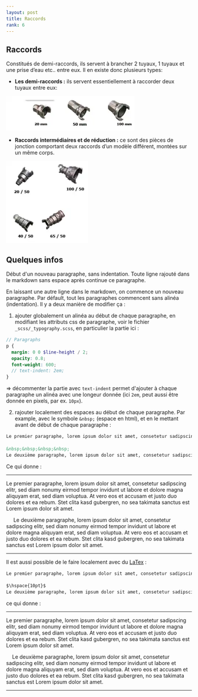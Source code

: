```yaml
---
layout: post
title: Raccords
rank: 6
---
```


## Raccords

Constitués de demi-raccords, ils servent à brancher 2 tuyaux, 1 tuyaux et une prise d’eau etc.. entre eux. Il en existe donc plusieurs types:

-  **Les demi-raccords :** ils servent essentiellement à raccorder deux tuyaux entre eux:

![Alt text](image.png)

-   **Raccords intermédiaires et de réduction :** ce sont des pièces de jonction comportant deux raccords d’un modèle différent, montées sur
un même corps. 

![Alt text](image-1.png)

## Quelques infos

Début d'un nouveau paragraphe, sans indentation.
Toute ligne rajouté dans le markdown sans espace après continue ce paragraphe.

En laissant une autre ligne dans le markdown, on commence un nouveau paragraphe.
Par défault, tout les paragraphes commencent sans alinéa (indentation). Il y a deux manière de modifier ça :

1. ajouter globalement un alinéa au début de chaque paragraphe, en modifiant les attributs css de paragraphe, voir le fichier `_scss/_typography.scss`, en particulier la partie ici :
```scss
// Paragraphs
p {
  margin: 0 0 $line-height / 2;
  opacity: 0.8;
  font-weight: 600;
  // text-indent: 2em;
}
```
$\Rightarrow$ décommenter la partie avec `text-indent` permet d'ajouter à chaque paragraphe un alinéa avec une longeur donnée (ici `2em`, peut aussi être donnée en pixels, par ex. `10px`).

2. rajouter localement des espaces au début de chaque paragraphe. Par example, avec le symbole `&nbsp;` (espace en html), et en le mettant avant de début de chaque paragraphe :

```markdown
Le premier paragraphe, lorem ipsum dolor sit amet, consetetur sadipscing elitr, sed diam nonumy eirmod tempor invidunt ut labore et dolore magna aliquyam erat, sed diam voluptua. At vero eos et accusam et justo duo dolores et ea rebum. Stet clita kasd gubergren, no sea takimata sanctus est Lorem ipsum dolor sit amet.

&nbsp;&nbsp;&nbsp;&nbsp;
Le deuxième paragraphe, lorem ipsum dolor sit amet, consetetur sadipscing elitr, sed diam nonumy eirmod tempor invidunt ut labore et dolore magna aliquyam erat, sed diam voluptua. At vero eos et accusam et justo duo dolores et ea rebum. Stet clita kasd gubergren, no sea takimata sanctus est Lorem ipsum dolor sit amet.
```
Ce qui donne :

---
Le premier paragraphe, lorem ipsum dolor sit amet, consetetur sadipscing elitr, sed diam nonumy eirmod tempor invidunt ut labore et dolore magna aliquyam erat, sed diam voluptua. At vero eos et accusam et justo duo dolores et ea rebum. Stet clita kasd gubergren, no sea takimata sanctus est Lorem ipsum dolor sit amet.

&nbsp;&nbsp;&nbsp;&nbsp;
Le deuxième paragraphe, lorem ipsum dolor sit amet, consetetur sadipscing elitr, sed diam nonumy eirmod tempor invidunt ut labore et dolore magna aliquyam erat, sed diam voluptua. At vero eos et accusam et justo duo dolores et ea rebum. Stet clita kasd gubergren, no sea takimata sanctus est Lorem ipsum dolor sit amet.

---

Il est aussi possible de le faire localement avec du [LaTex](https://www.overleaf.com/learn) :

```markdown
Le premier paragraphe, lorem ipsum dolor sit amet, consetetur sadipscing elitr, sed diam nonumy eirmod tempor invidunt ut labore et dolore magna aliquyam erat, sed diam voluptua. At vero eos et accusam et justo duo dolores et ea rebum. Stet clita kasd gubergren, no sea takimata sanctus est Lorem ipsum dolor sit amet.

$\hspace{10pt}$
Le deuxième paragraphe, lorem ipsum dolor sit amet, consetetur sadipscing elitr, sed diam nonumy eirmod tempor invidunt ut labore et dolore magna aliquyam erat, sed diam voluptua. At vero eos et accusam et justo duo dolores et ea rebum. Stet clita kasd gubergren, no sea takimata sanctus est Lorem ipsum dolor sit amet.
```
ce qui donne :

---

Le premier paragraphe, lorem ipsum dolor sit amet, consetetur sadipscing elitr, sed diam nonumy eirmod tempor invidunt ut labore et dolore magna aliquyam erat, sed diam voluptua. At vero eos et accusam et justo duo dolores et ea rebum. Stet clita kasd gubergren, no sea takimata sanctus est Lorem ipsum dolor sit amet.

$\hspace{10pt}$
Le deuxième paragraphe, lorem ipsum dolor sit amet, consetetur sadipscing elitr, sed diam nonumy eirmod tempor invidunt ut labore et dolore magna aliquyam erat, sed diam voluptua. At vero eos et accusam et justo duo dolores et ea rebum. Stet clita kasd gubergren, no sea takimata sanctus est Lorem ipsum dolor sit amet.

---